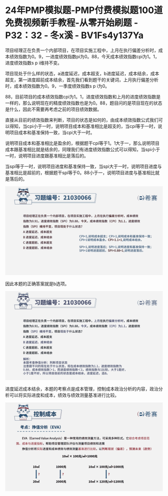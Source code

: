 # 24年PMP模拟题-PMP付费模拟题100道免费视频新手教程-从零开始刷题 - P32：32 - 冬x溪 - BV1Fs4y137Ya

项目经理正在负责一个内部项目，在项目实施工程中，上月在执行偏差分析时，成本绩效指数为0。9，一进度绩效指数pi为0。88，今天成本绩效指数cpi为1。1，进度绩效指数s p i维持不变。

项目现处于什么样的状态，a进度延迟，成本超支，b进度延迟，成本结余，成本超支，第一进度超前成本结余，首先我们看到题干的关键词，上月执行偏差分析时，成本绩效指数为0。9，一季度绩效指数s p i为0。

88，目前项目的成本绩效指数cpi为1。1，进度绩效指数和上月的进度绩效指数是一样的，那么说明现在的精度绩效指数也是为0。88，题目问的是项目现在的状态是什么，因此不需要再考虑之前的项目绩效数据。

直接从目前的绩效指数来判断，项目的状态是如何的，由成本绩效指数公式我们可以得知，当cpi小于一时，说明项目成本和基准相比是超支的，当cpi等于一时，说明项目成本和基准保持一致，当cpi大于一时。

说明项目成本和基准相比是盈余的，根据题干cpi等于1。1大于一，那么说明项目成本跟基准相比就是结余的，同理我们有进度绩效指数公式可以得知，当spi小于一时，说明项目进度跟基准相比是落后的。

当spi等于一时，说明项目进度和基准保持一致，当spi大于一时，说明项目进度与基准相比是超前的，根据题干spi等于0。88小于一，说明项目进度与基准相比就是落后的。



![](img/5794a017770fcc378142ccccbfbf0d73_1.png)

因此本题的正确答案就是b选项。

![](img/5794a017770fcc378142ccccbfbf0d73_3.png)

进度延迟成本结余，本题的考察点是成本管理，控制成本政治分析的内容，政治分析可以将实际进度和成本，绩效与绩效测量基准进行比较。



![](img/5794a017770fcc378142ccccbfbf0d73_5.png)